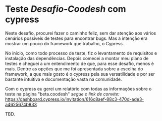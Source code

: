 # Teste _Desafio-Coodesh_ com cypress

Neste desafio, procurei fazer o caminho feliz, sem dar atenção aos vários cenários possíveis de testes para encontrar bugs. Mas a intenção era mostrar um pouco do framework que trabalho, o Cypress. 

No início, como todo processo de teste, fiz o levantamento de requisitos e instalação das dependências. Depois comecei a montar meu plano de testes e cheguei a um entendimento de que, para esse desafio, menos é mais. Dentre as opções que me foi apresentada sobre a escolha do framework, a que mais gosto é o cypress pela sua versatilidade e por ser bastante intuitiva e documentação vasta na comunidade.

Com o cypress eu gerei um relatório com todas as informações sobre o teste na página "beta.coodesh"
_segue o link de convite:_  https://dashboard.cypress.io/invitation/616c8aef-88c3-470d-ade3-a4625674b833



TBD.
